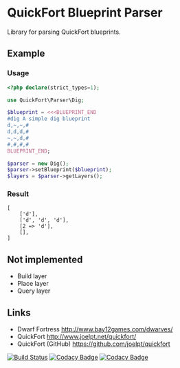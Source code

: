 # QuickFort Blueprint Parser

Library for parsing QuickFort blueprints.

## Example

### Usage

```php
<?php declare(strict_types=1);

use QuickFort\Parser\Dig;

$blueprint = <<<BLUEPRINT_END
#dig A simple dig blueprint
d,~,~,#
d,d,d,#
~,~,d,#
#,#,#,#
BLUEPRINT_END;

$parser = new Dig();
$parser->setBlueprint($blueprint);
$layers = $parser->getLayers();
```

### Result

```text
[
    ['d'],
    ['d', 'd', 'd'],
    [2 => 'd'],
    [],
]
```

## Not implemented

* Build layer
* Place layer
* Query layer

## Links

* Dwarf Fortress <http://www.bay12games.com/dwarves/>
* QuickFort <http://www.joelpt.net/quickfort/>
* QuickFort (GitHub) <https://github.com/joelpt/quickfort>

[![Build Status](https://travis-ci.com/swichers/php-quickfort-parser.svg?branch=master)](https://travis-ci.com/swichers/php-quickfort-parser)
[![Codacy Badge](https://api.codacy.com/project/badge/Grade/07a22d50e78e4b66b25d0dad19567d81)](https://www.codacy.com/app/swichers/php-quickfort-parser?utm_source=github.com&amp;utm_medium=referral&amp;utm_content=swichers/php-quickfort-parser&amp;utm_campaign=Badge_Grade)
[![Codacy Badge](https://api.codacy.com/project/badge/Coverage/07a22d50e78e4b66b25d0dad19567d81)](https://www.codacy.com/app/swichers/php-quickfort-parser?utm_source=github.com&utm_medium=referral&utm_content=swichers/php-quickfort-parser&utm_campaign=Badge_Coverage)
